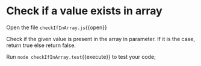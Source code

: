 # Check if a value exists in array 

Open the file `checkIfInArray.js`{{open}}

Check if the given value is present in the array in parameter. If it is the case, return true else return false.

Run `node checkIfInArray.test`{{execute}} to test your code;